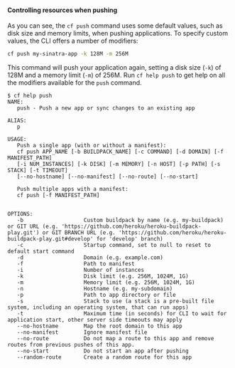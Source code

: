 #### Controlling resources when pushing

As you can see, the `cf push` command uses some default values, such as  disk size and memory limits, when pushing applications. To specify custom values, the CLI offers a number of modifiers:

```sh
cf push my-sinatra-app -k 128M -m 256M
```

This command will push your application again, setting a disk size (`-k`) of 128M and a memory limit (`-m`) of 256M. Run `cf help push` to get help on all the modifiers available for the `push` command.

```
$ cf help push
NAME:
   push - Push a new app or sync changes to an existing app

ALIAS:
   p

USAGE:
   Push a single app (with or without a manifest):
   cf push APP_NAME [-b BUILDPACK_NAME] [-c COMMAND] [-d DOMAIN] [-f MANIFEST_PATH]
   [-i NUM_INSTANCES] [-k DISK] [-m MEMORY] [-n HOST] [-p PATH] [-s STACK] [-t TIMEOUT]
   [--no-hostname] [--no-manifest] [--no-route] [--no-start]

   Push multiple apps with a manifest:
   cf push [-f MANIFEST_PATH]


OPTIONS:
   -b                   Custom buildpack by name (e.g. my-buildpack) or GIT URL (e.g. 'https://github.com/heroku/heroku-buildpack-play.git') or GIT BRANCH URL (e.g. 'https://github.com/heroku/heroku-buildpack-play.git#develop' for 'develop' branch)
   -c                   Startup command, set to null to reset to default start command
   -d                   Domain (e.g. example.com)
   -f                   Path to manifest
   -i                   Number of instances
   -k                   Disk limit (e.g. 256M, 1024M, 1G)
   -m                   Memory limit (e.g. 256M, 1024M, 1G)
   -n                   Hostname (e.g. my-subdomain)
   -p                   Path to app directory or file
   -s                   Stack to use (a stack is a pre-built file system, including an operating system, that can run apps)
   -t                   Maximum time (in seconds) for CLI to wait for application start, other server side timeouts may apply
   --no-hostname        Map the root domain to this app
   --no-manifest        Ignore manifest file
   --no-route           Do not map a route to this app and remove routes from previous pushes of this app.
   --no-start           Do not start an app after pushing
   --random-route       Create a random route for this app
```
